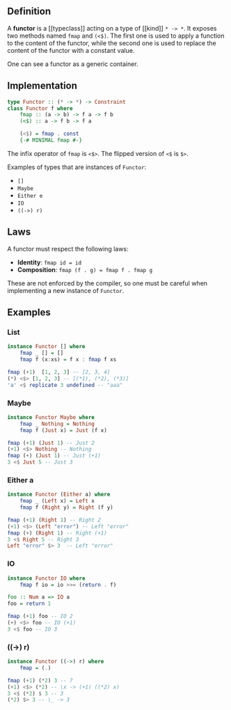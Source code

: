 ## Definition

A **functor** is a [[typeclass]] acting on a type of [[kind]] `* -> *`. It exposes two methods named `fmap` and `(<$)`. The first one is used to apply a function to the content of the functor, while the second one is used to replace the content of the functor with a constant value.

One can see a functor as a generic container.
## Implementation

```haskell
type Functor :: (* -> *) -> Constraint
class Functor f where
	fmap :: (a -> b) -> f a -> f b
	(<$) :: a -> f b -> f a

	(<$) = fmap . const
	{-# MINIMAL fmap #-}
```

The infix operator of `fmap` is `<$>`.
The flipped version of `<$` is `$>`.

Examples of types that are instances of `Functor`:
- `[]`
- `Maybe`
- `Either e`
- `IO`
- `((->) r)`
## Laws

A functor must respect the following laws:
- **Identity**: `fmap id = id`
- **Composition**: `fmap (f . g) = fmap f . fmap g`

These are not enforced by the compiler, so one must be careful when implementing a new instance of `Functor`.

## Examples

### List

```haskell
instance Functor [] where
	fmap _ [] = []
	fmap f (x:xs) = f x : fmap f xs
```

```haskell
fmap (+1)  [1, 2, 3] -- [2, 3, 4]
(*) <$> [1, 2, 3] -- [(*1), (*2), (*3)]
'a' <$ replicate 3 undefined -- "aaa"
```

### Maybe

```haskell
instance Functor Maybe where
	fmap _ Nothing = Nothing
	fmap f (Just x) = Just (f x)
```

```haskell
fmap (+1) (Just 1) -- Just 2
(+1) <$> Nothing -- Nothing
fmap (+) (Just 1) -- Just (+1)
3 <$ Just 5 -- Just 3
```

### Either a

```haskell
instance Functor (Either a) where
	fmap _ (Left x) = Left x
	fmap f (Right y) = Right (f y)
```

```haskell
fmap (+1) (Right 1) -- Right 2
(+1) <$> (Left "error") -- Left "error"
fmap (+) (Right 1) -- Right (+1)
3 <$ Right 5 -- Right 3
Left "error" $> 3  -- Left "error"
```

### IO

```haskell
instance Functor IO where
	fmap f io = io >>= (return . f)
```

```haskell
foo :: Num a => IO a
foo = return 1

fmap (+1) foo -- IO 2
(+) <$> foo -- IO (+1)
3 <$ foo -- IO 3
```

### ((->) r)

```haskell
instance Functor ((->) r) where
	fmap = (.)
```

```haskell
fmap (+1) (*2) 3 -- 7
(+1) <$> (*2) -- \x -> (+1) ((*2) x)
3 <$ (*2) $ 3 -- 3
(*2) $> 3 -- \_ -> 3
```
